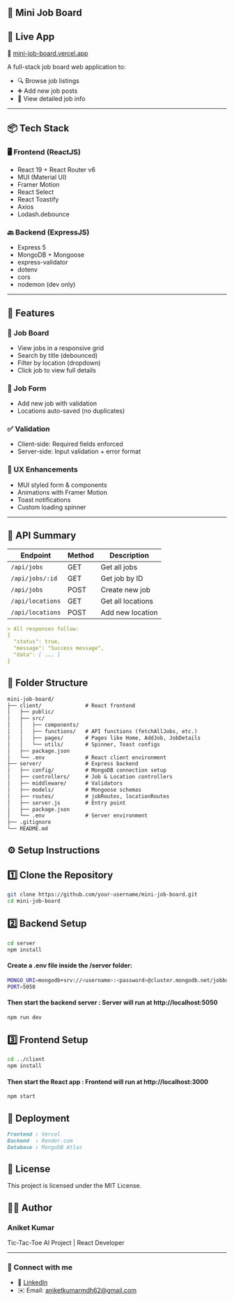 ## 🧳 Mini Job Board
## 🚀 Live App  
🔗 [mini-job-board.vercel.app](https://mini-job-board-mu-ashy.vercel.app)

A full-stack job board web application to:

- 🔍 Browse job listings  
- ➕ Add new job posts  
- 📄 View detailed job info  

---



## 📦 Tech Stack

### 🖥️ Frontend (ReactJS)
- React 19 + React Router v6
- MUI (Material UI)
- Framer Motion
- React Select
- React Toastify
- Axios
- Lodash.debounce

### 🔙 Backend (ExpressJS)
- Express 5
- MongoDB + Mongoose
- express-validator
- dotenv
- cors
- nodemon (dev only)

---

## 🧠 Features

### 👀 Job Board
- View jobs in a responsive grid
- Search by title (debounced)
- Filter by location (dropdown)
- Click job to view full details

### 📝 Job Form
- Add new job with validation
- Locations auto-saved (no duplicates)

### ✅ Validation
- Client-side: Required fields enforced
- Server-side: Input validation + error format

### 🎨 UX Enhancements
- MUI styled form & components
- Animations with Framer Motion
- Toast notifications
- Custom loading spinner

---

## 🔌 API Summary

| Endpoint           | Method | Description        |
|--------------------|--------|--------------------|
| `/api/jobs`        | GET    | Get all jobs       |
| `/api/jobs/:id`    | GET    | Get job by ID      |
| `/api/jobs`        | POST   | Create new job     |
| `/api/locations`   | GET    | Get all locations  |
| `/api/locations`   | POST   | Add new location   |

```md
> All responses follow:
{
  "status": true,
  "message": "Success message",
  "data": [ ... ]
}
```

## 📂 Folder Structure
```md
mini-job-board/
├── client/              # React frontend
│   ├── public/
│   ├── src/
│   │   ├── components/
│   │   ├── functions/   # API functions (fetchAllJobs, etc.)
│   │   ├── pages/       # Pages like Home, AddJob, JobDetails
│   │   └── utils/       # Spinner, Toast configs
│   ├── package.json
│   └── .env             # React client environment
├── server/              # Express backend
│   ├── config/          # MongoDB connection setup
│   ├── controllers/     # Job & Location controllers
│   ├── middleware/      # Validators
│   ├── models/          # Mongoose schemas
│   ├── routes/          # jobRoutes, locationRoutes
│   ├── server.js        # Entry point
│   ├── package.json
│   └── .env             # Server environment
├── .gitignore
└── README.md
```


## ⚙️ Setup Instructions

## 1️⃣ Clone the Repository
```bash Copy
git clone https://github.com/your-username/mini-job-board.git
cd mini-job-board
```

## 2️⃣ Backend Setup
```bash Copy
cd server
npm install
```

#### Create a .env file inside the /server folder:
```bash Copy
MONGO_URI=mongodb+srv://<username>:<password>@cluster.mongodb.net/jobboard
PORT=5050
```
#### Then start the backend server : Server will run at http://localhost:5050 
```bash Copy
npm run dev
```

## 3️⃣ Frontend Setup
```bash Copy
cd ../client
npm install
```

#### Then start the React app : Frontend will run at http://localhost:3000
``` bash Copy
npm start
```

## 🚀 Deployment
``` md
Frontend : Vercel
Backend  : Render.com
Database : MongoDB Atlas
```

## 📄 License
This project is licensed under the MIT License.


## 👨‍💻 Author

### Aniket Kumar
Tic-Tac-Toe AI Project | React Developer

---
### 🔗 Connect with me  

- 💼 [LinkedIn](https://www.linkedin.com/in/aniket-kumar-651816336)  
- ✉️ Email: aniketkumarmdh62@gmail.com  





